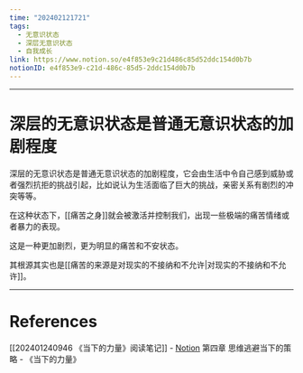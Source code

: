 ```yaml
---
time: "202402121721"
tags:
  - 无意识状态
  - 深层无意识状态
  - 自我成长
link: https://www.notion.so/e4f853e9c21d486c85d52ddc154d0b7b
notionID: e4f853e9-c21d-486c-85d5-2ddc154d0b7b
---
```


--- 
# 深层的无意识状态是普通无意识状态的加剧程度

深层的无意识状态是普通无意识状态的加剧程度，它会由生活中令自己感到威胁或者强烈抗拒的挑战引起，比如说认为生活面临了巨大的挑战，亲密关系有剧烈的冲突等等。

在这种状态下，[[痛苦之身]]就会被激活并控制我们，出现一些极端的痛苦情绪或者暴力的表现。

这是一种更加剧烈，更为明显的痛苦和不安状态。

其根源其实也是[[痛苦的来源是对现实的不接纳和不允许|对现实的不接纳和不允许]]。

---
# References

[[202401240946 《当下的力量》阅读笔记]] - [Notion](https://www.notion.so/202401240946-b9b8920e8c0a403b8a4a38139825a7df?pvs=4)
第四章 思维逃避当下的策略 - 《当下的力量》